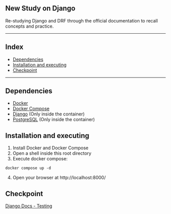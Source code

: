 <h2>New Study on Django</h2>

Re-studying Django and DRF through the official documentation
to recall concepts and practice.

---

<h2>Index</h2>

- [Dependencies](#dependencies)
- [Installation and executing](#installation-and-executing)
- [Checkpoint](#checkpoint)

---

## Dependencies

- [Docker](https://www.docker.com/)
- [Docker Compose](https://docs.docker.com/compose/)
- [Django](https://www.djangoproject.com/) (Only inside the container)
- [PostgreSQL](https://www.postgresql.org/) (Only inside the container)

## Installation and executing

1. Install Docker and Docker Compose
2. Open a shell inside this root directory
3. Execute docker compose:

```shell
docker compose up -d
```

4. Open your browser at http://localhost:8000/

## Checkpoint

[Django Docs - Testing](https://docs.djangoproject.com/en/4.1/intro/tutorial05/)

